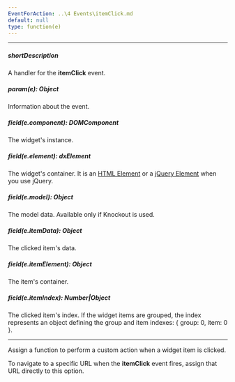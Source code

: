 ```yaml
---
EventForAction: ..\4 Events\itemClick.md
default: null
type: function(e)
---
```

---
##### shortDescription
A handler for the **itemClick** event.

##### param(e): Object
Information about the event.

##### field(e.component): DOMComponent
The widget's instance.

##### field(e.element): dxElement
The widget's container. It is an [HTML Element](https://developer.mozilla.org/en-US/docs/Web/API/HTMLElement) or a [jQuery Element](https://api.jquery.com/Types/#jQuery) when you use jQuery.

##### field(e.model): Object
The model data. Available only if Knockout is used.

##### field(e.itemData): Object
The clicked item's data.

##### field(e.itemElement): Object
The item's container.

##### field(e.itemIndex): Number|Object
The clicked item's index. If the widget items are grouped, the index represents an object defining the group and item indexes: { group: 0, item: 0 }.

---
Assign a function to perform a custom action when a widget item is clicked.

To navigate to a specific URL when the **itemClick** event fires, assign that URL directly to this option.